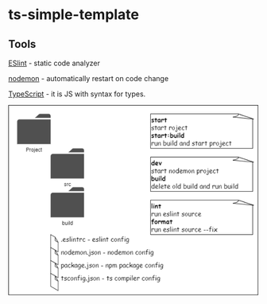 # ts-simple-template

## Tools

[ESlint](https://eslint.org/) - static code analyzer

[nodemon](https://nodemon.io/) - automatically restart on code change

[TypeScript](https://www.typescriptlang.org/) - it is JS with syntax for
types.

![img](./README.png)
